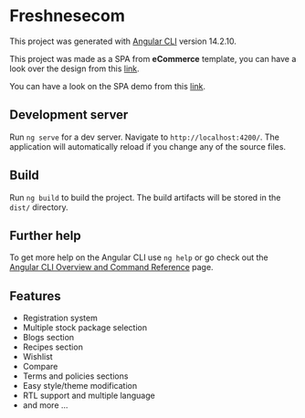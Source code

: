 # Freshnesecom

This project was generated with [Angular CLI](https://github.com/angular/angular-cli) version 14.2.10.

This project was made as a SPA from **eCommerce** template, you can have a look over the design from this [link](https://www.petrbilek.com/products/figma-ecommerce).

You can have a look on the SPA demo from this [link](https://tarek1500.github.io/freshnesecom/).

## Development server

Run `ng serve` for a dev server. Navigate to `http://localhost:4200/`. The application will automatically reload if you change any of the source files.

## Build

Run `ng build` to build the project. The build artifacts will be stored in the `dist/` directory.

## Further help

To get more help on the Angular CLI use `ng help` or go check out the [Angular CLI Overview and Command Reference](https://angular.io/cli) page.


## Features

- Registration system
- Multiple stock package selection
- Blogs section
- Recipes section
- Wishlist
- Compare
- Terms and policies sections
- Easy style/theme modification
- RTL support and multiple language
- and more ...